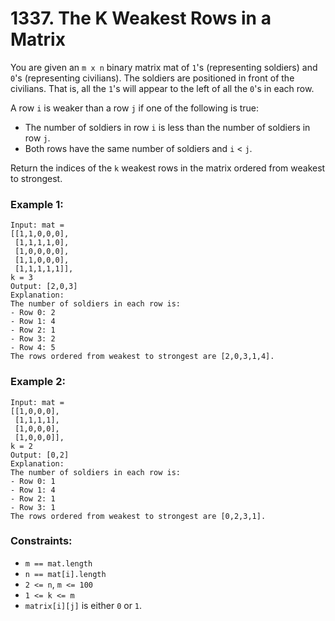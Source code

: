 # 1337. The K Weakest Rows in a Matrix

You are given an `m x n` binary matrix mat of `1`'s (representing soldiers) and `0`'s (representing civilians). The soldiers are positioned in front of the civilians. That is, all the `1`'s will appear to the left of all the `0`'s in each row.

A row `i` is weaker than a row `j` if one of the following is true:

- The number of soldiers in row `i` is less than the number of soldiers in row `j`.
- Both rows have the same number of soldiers and `i` < `j`.

Return the indices of the `k` weakest rows in the matrix ordered from weakest to strongest.

### Example 1:

```
Input: mat =
[[1,1,0,0,0],
 [1,1,1,1,0],
 [1,0,0,0,0],
 [1,1,0,0,0],
 [1,1,1,1,1]],
k = 3
Output: [2,0,3]
Explanation:
The number of soldiers in each row is:
- Row 0: 2
- Row 1: 4
- Row 2: 1
- Row 3: 2
- Row 4: 5
The rows ordered from weakest to strongest are [2,0,3,1,4].
```

### Example 2:

```
Input: mat =
[[1,0,0,0],
 [1,1,1,1],
 [1,0,0,0],
 [1,0,0,0]],
k = 2
Output: [0,2]
Explanation:
The number of soldiers in each row is:
- Row 0: 1
- Row 1: 4
- Row 2: 1
- Row 3: 1
The rows ordered from weakest to strongest are [0,2,3,1].
```

### Constraints:

- `m == mat.length`
- `n == mat[i].length`
- `2 <= n`, `m <= 100`
- `1 <= k <= m`
- `matrix[i][j]` is either `0` or `1`.
